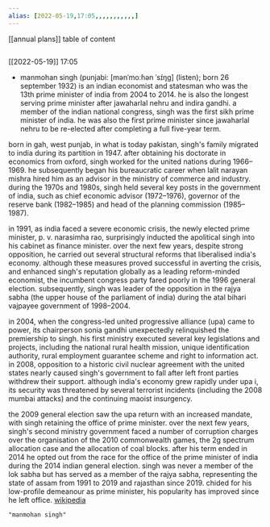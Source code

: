 ```yaml
---
alias: [2022-05-19,17:05,,,,,,,,,,,]
---
```

[[annual plans]]
table of content
```toc
```

[[2022-05-19]] 17:05
- manmohan singh (punjabi: [mənˈmoːɦən ˈsɪ́ŋɡ] (listen); born 26 september 1932) is an indian economist and statesman who was the 13th prime minister of india from 2004 to 2014. he is also the longest serving prime minister after jawaharlal nehru and indira gandhi. a member of the indian national congress, singh was the first sikh prime minister of india. he was also the first prime minister since jawaharlal nehru to be re-elected after completing a full five-year term.

born in gah, west punjab, in what is today pakistan, singh's family migrated to india during its partition in 1947. after obtaining his doctorate in economics from oxford, singh worked for the united nations during 1966–1969. he subsequently began his bureaucratic career when lalit narayan mishra hired him as an advisor in the ministry of commerce and industry. during the 1970s and 1980s, singh held several key posts in the government of india, such as chief economic advisor (1972–1976), governor of the reserve bank (1982–1985) and head of the planning commission (1985–1987).

in 1991, as india faced a severe economic crisis, the newly elected prime minister, p. v. narasimha rao, surprisingly inducted the apolitical singh into his cabinet as finance minister. over the next few years, despite strong opposition, he carried out several structural reforms that liberalised india's economy. although these measures proved successful in averting the crisis, and enhanced singh's reputation globally as a leading reform-minded economist, the incumbent congress party fared poorly in the 1996 general election. subsequently, singh was leader of the opposition in the rajya sabha (the upper house of the parliament of india) during the atal bihari vajpayee government of 1998–2004.

in 2004, when the congress-led united progressive alliance (upa) came to power, its chairperson sonia gandhi unexpectedly relinquished the premiership to singh. his first ministry executed several key legislations and projects, including the national rural health mission, unique identification authority, rural employment guarantee scheme and right to information act. in 2008, opposition to a historic civil nuclear agreement with the united states nearly caused singh's government to fall after left front parties withdrew their support. although india's economy grew rapidly under upa i, its security was threatened by several terrorist incidents (including the 2008 mumbai attacks) and the continuing maoist insurgency.

the 2009 general election saw the upa return with an increased mandate, with singh retaining the office of prime minister. over the next few years, singh's second ministry government faced a number of corruption charges over the organisation of the 2010 commonwealth games, the 2g spectrum allocation case and the allocation of coal blocks. after his term ended in 2014 he opted out from the race for the office of the prime minister of india during the 2014 indian general election. singh was never a member of the lok sabha but has served as a member of the rajya sabha, representing the state of assam from 1991 to 2019 and rajasthan since 2019. chided for his low-profile demeanour as prime minister, his popularity has improved since he left office.
[wikipedia](https://en.wikipedia.org/wiki/manmohan%20singh)
```query
"manmohan singh"
```